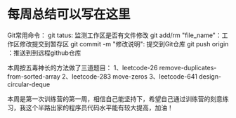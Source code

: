 # 每周总结可以写在这里
Git常用命令：
git tatus: 监测工作区是否有文件修改
git add/rm  "file_name"：工作区修改提交到暂存区
git commit -m "修改说明": 提交到Git仓库
git push origin ：推送到到远程github仓库

本周按五毒神长的方法做了三道题目：
1、leetcode-26  remove-duplicates-from-sorted-array
2、leetcode-283 move-zeros
3、leetcode-641 design-circular-deque

本周是第一次训练营的第一周，相信自己能坚持下，希望自己通过训练营的刻意练习，我这个半路出家的程序员代码水平能有较大提高，加油！


